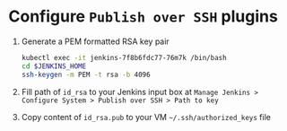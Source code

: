 # Configure `Publish over SSH` plugins

1. Generate a PEM formatted RSA key pair

	```bash
	kubectl exec -it jenkins-7f8b6fdc77-76m7k /bin/bash
	cd $JENKINS_HOME
	ssh-keygen -m PEM -t rsa -b 4096
	```
	
2. Fill path of `id_rsa` to your Jenkins input box at `Manage Jenkins > Configure System > Publish over SSH > Path to key`

3. Copy content of `id_rsa.pub` to your VM `~/.ssh/authorized_keys` file
